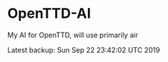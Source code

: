 # OpenTTD-AI
My AI for OpenTTD, will use primarily air

Latest backup: Sun Sep 22 23:42:02 UTC 2019
